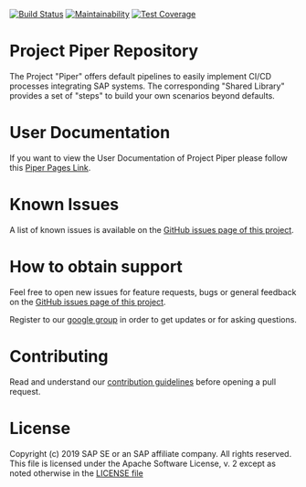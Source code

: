 [![Build Status](https://travis-ci.org/SAP/jenkins-library.svg?branch=master)](https://travis-ci.org/SAP/jenkins-library)
[![Maintainability](https://api.codeclimate.com/v1/badges/0e6a23344616e29b4ed0/maintainability)](https://codeclimate.com/github/SAP/jenkins-library/maintainability)
[![Test Coverage](https://api.codeclimate.com/v1/badges/0e6a23344616e29b4ed0/test_coverage)](https://codeclimate.com/github/SAP/jenkins-library/test_coverage)

# Project Piper Repository

The Project "Piper" offers default pipelines to easily implement CI/CD processes integrating SAP systems. The corresponding "Shared Library" provides a set of "steps" to build your own scenarios beyond defaults.

# User Documentation

If you want to view the User Documentation of Project Piper please follow this [Piper Pages Link][piper-library-user-doc].

# Known Issues

A list of known issues is available on the [GitHub issues page of this project][piper-library-issues].

# How to obtain support

Feel free to open new issues for feature requests, bugs or general feedback on
the [GitHub issues page of this project][piper-library-issues].

Register to our [google group][google-group] in order to get updates or for asking questions.

# Contributing

Read and understand our [contribution guidelines][piper-library-contribution]
before opening a pull request.

# License

Copyright (c) 2019 SAP SE or an SAP affiliate company. All rights reserved.
This file is licensed under the Apache Software License, v. 2 except as noted
otherwise in the [LICENSE file][piper-library-license]

[piper-library-user-doc]: https://sap.github.io/jenkins-library/
[piper-library-issues]: https://github.com/SAP/jenkins-library/issues
[piper-library-license]: ./LICENSE
[piper-library-contribution]: .github/CONTRIBUTING.md
[google-group]: https://groups.google.com/forum/#!forum/project-piper
